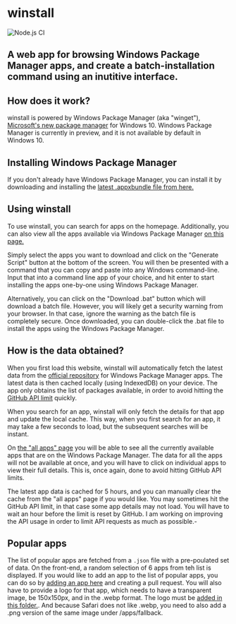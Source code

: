 # winstall

![Node.js CI](https://github.com/MehediH/winstall/workflows/Node.js%20CI/badge.svg?branch=master)

## A web app for browsing Windows Package Manager apps, and create a batch-installation command using an inutitive interface.  

How does it work?
-----------------------

winstall is powered by Windows Package Manager (aka "winget"), [Microsoft's new package manager](https://devblogs.microsoft.com/commandline/windows-package-manager-preview/) for Windows 10. Windows Package Manager is currently in preview, and it is not available by default in Windows 10.

Installing Windows Package Manager
----------------------------------

If you don't already have Windows Package Manager, you can install it by downloading and installing the [latest .appxbundle file from here.](https://github.com/microsoft/winget-cli/releases)

Using winstall
--------------

To use winstall, you can search for apps on the homepage. Additionally, you can also view all the apps available via Windows Package Manager [on this page.](https://winstall.app//store)

Simply select the apps you want to download and click on the "Generate Script" button at the bottom of the screen. You will then be presented with a command that you can copy and paste into any Windows command-line. Input that into a command line app of your choice, and hit enter to start installing the apps one-by-one using Windows Package Manager.

Alternatively, you can click on the "Download .bat" button which will download a batch file. However, you will likely get a security warning from your browser. In that case, ignore the warning as the batch file is completely secure. Once downloaded, you can double-click the .bat file to install the apps using the Windows Package Manager.

How is the data obtained?
-------------------------

When you first load this website, winstall will automatically fetch the latest data from the [official repository](https://github.com/microsoft/winget-pkgs) for Windows Package Manager apps. The latest data is then cached locally (using IndexedDB) on your device. The app only obtains the list of packages available, in order to avoid hitting the [GitHub API limit](https://developer.github.com/v3/#rate-limiting) quickly.

When you search for an app, winstall will only fetch the details for that app and update the local cache. This way, when you first search for an app, it may take a few seconds to load, but the subsequent searches will be instant.

On [the "all apps" page](https://winstall.app/store) you will be able to see all the currently available apps that are on the Windows Package Manager. The data for all the apps will not be available at once, and you will have to click on individual apps to view their full details. This is, once again, done to avoid hitting GitHub API limits.

The latest app data is cached for 5 hours, and you can manually clear the cache from the "all apps" page if you would like. You may sometimes hit the GitHub API limit, in that case some app details may not load. You will have to wait an hour before the limit is reset by GitHub. I am working on improving the API usage in order to limit API requests as much as possible.-

Popular apps
------------

The list of popular apps are fetched from a `.json` file with a pre-poulated set of data. On the front-end, a random selection of 6 apps from teh list is displayed. If you would like to add an app to the list of popular apps, you can do so by [adding an app here](https://github.com/MehediH/winstall/blob/master/src/data/popularApps.json) and creating a pull request. You will also have to provide a logo for that app, which needs to have a transparent image, be 150x150px, and in the .webp format. The logo must be [added in this folder.](https://github.com/MehediH/winstall/tree/master/src/assets/apps). And because Safari does not like .webp, you need to also add a .png version of the same image under /apps/fallback.
